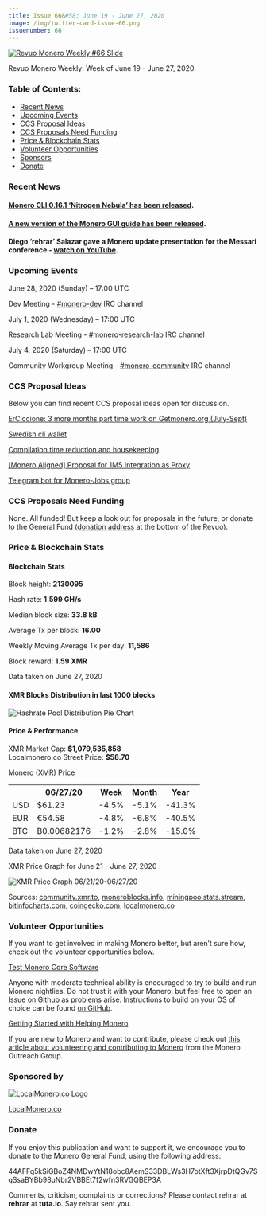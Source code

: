```yaml
---
title: Issue 66&#58; June 19 - June 27, 2020
image: /img/twitter-card-issue-66.png
issuenumber: 66
---
```

[<img src="/img/img-issue66.png" alt="Revuo Monero Weekly #66 Slide" class="img-lead">](/issue-66.html)

<p class="text-lead">Revuo Monero Weekly: Week of June 19 - June 27, 2020.</p>
<!--more-->

<h3>Table of Contents:</h3>
<ul class="contents">
    <li><a href="#news">Recent News</a></li>
    <li><a href="#events">Upcoming Events</a></li>
    <li><a href="#ideas">CCS Proposal Ideas</a></li>
    <li><a href="#proposals">CCS Proposals Need Funding</a></li>
    <li><a href="#stats">Price & Blockchain Stats</a></li>
    <li><a href="#volunteer">Volunteer Opportunities</a></li>
    <li><a href="#sponsor">Sponsors</a></li>
    <li><a href="#donate">Donate</a></li>
</ul>

<h3 id="news">Recent News</h3>

<div class="newsbyte">
    <h4><a href="https://web.getmonero.org/2020/06/26/monero-0.16.0.1-released.html" target="_blank">Monero CLI 0.16.1 ‘Nitrogen Nebula’ has been released</a>.</h4>
</div>

<div class="newsbyte">
    <h4><a href="https://github.com/monero-ecosystem/monero-GUI-guide/blob/master/monero-GUI-guide.md" target="_blank">A new version of the Monero GUI guide has been released</a>.</h4>
</div>

<div class="newsbyte">
    <h4>Diego ‘rehrar’ Salazar gave a Monero update presentation for the Messari conference - <a href="https://youtu.be/XIHDZRiH3wE" target="_blank">watch on YouTube</a>.</h4>
</div>

<h3 id="events">Upcoming Events</h3>

<div class="event">
    <p class="date" markdown="1">June 28, 2020 (Sunday) – 17:00 UTC</p>
    <p markdown="1">Dev Meeting - <a href="irc://chat.freenode.net/#monero-dev" target="_blank">#monero-dev</a> IRC channel</p>
</div>

<div class="event">
    <p class="date" markdown="1">July 1, 2020 (Wednesday) – 17:00 UTC</p>
    <p markdown="1">Research Lab Meeting - <a href="irc://chat.freenode.net/#monero-research-lab" target="_blank">#monero-research-lab</a> IRC channel</p>
</div>

<div class="event">
    <p class="date" markdown="1">July 4, 2020 (Saturday) – 17:00 UTC</p>
    <p markdown="1">Community Workgroup Meeting - <a href="irc://chat.freenode.net/#monero-community" target="_blank">#monero-community</a> IRC channel</p>
</div>

<h3 id="ideas">CCS Proposal Ideas</h3>

<p>Below you can find recent CCS proposal ideas open for discussion.</p>

<div class="proposal">
<p><a href="https://repo.getmonero.org/monero-project/ccs-proposals/-/merge_requests/153" target="_blank">ErCiccione: 3 more months part time work on Getmonero.org (July-Sept)</a></p>
</div>

<div class="proposal">
<p><a href="https://repo.getmonero.org/monero-project/ccs-proposals/-/merge_requests/147" target="_blank">Swedish cli wallet</a></p>
</div>

<div class="proposal">
<p><a href="https://repo.getmonero.org/monero-project/ccs-proposals/-/merge_requests/138" target="_blank">Compilation time reduction and housekeeping</a></p>
</div>

<div class="proposal">
<p><a href="https://repo.getmonero.org/monero-project/ccs-proposals/-/merge_requests/127" target="_blank">[Monero Aligned] Proposal for 1M5 Integration as Proxy</a></p>
</div>

<div class="proposal">
<p><a href="https://repo.getmonero.org/monero-project/ccs-proposals/merge_requests/91" target="_blank">Telegram bot for Monero-Jobs group</a></p>
</div>

<h3 id="proposals">CCS Proposals Need Funding</h3>

<p>None. All funded! But keep a look out for proposals in the future, or donate to the General Fund (<a href="#donate">donation address</a> at the bottom of the Revuo).</p>

<h3 id="stats">Price & Blockchain Stats</h3>

<h4 class="stat">Blockchain Stats</h4>

<div class="bcstats">
    <p>Block height: <b>2130095</b></p>
    <p>Hash rate: <b>1.599 GH/s</b></p>
    <p>Median block size: <b>33.8 kB</b></p>
    <p>Average Tx per block: <b>16.00</b></p>
    <p>Weekly Moving Average Tx per day: <b>11,586</b></p>
    <p>Block reward: <b>1.59 XMR</b></p>
</div>
<p class="note">Data taken on June 27, 2020</p>

<h4 class="stat">XMR Blocks Distribution in last 1000 blocks</h4>
<p><img src="/img/hashrate-pool-distribution-06271.png" alt="Hashrate Pool Distribution Pie Chart"/></p>

<h4 class="stat">Price & Performance</h4>

<div class="price-intro">XMR Market Cap: <b>$1,079,535,858</b><br>Localmonero.co Street Price: <b>$58.70</b></div>

<p class="table-title">Monero (XMR) Price</p>
<table class="price-table">
  <tr class="row1">
    <th></th>
    <th>06/27/20</th>
    <th>Week</th>
    <th>Month</th>
    <th>Year</th>
  </tr>
  <tr>
    <td data-th="XMR to">USD</td>
    <td data-th="06/27/20">$61.23</td>
    <td data-th="Week" class="red">-4.5%</td>
    <td data-th="Month" class="red">-5.1%</td>
    <td data-th="Year" class="red">-41.3%</td>
  </tr>
  <tr class="row3">
    <td data-th="XMR to">EUR</td>
    <td data-th="06/27/20">€54.58</td>
    <td data-th="Week" class="red">-4.8%</td>
    <td data-th="Month" class="red">-6.8%</td>
    <td data-th="Year" class="red">-40.5%</td>
  </tr>
  <tr>
    <td data-th="XMR to">BTC</td>
    <td data-th="06/27/20">B0.00682176</td>
    <td data-th="Week" class="red">-1.2%</td>
    <td data-th="Month" class="red">-2.8%</td>
    <td data-th="Year" class="red">-15.0%</td>
  </tr>
</table>
<p class="note">Data taken on June 27, 2020</p>

<p class="table-title">XMR Price Graph for June 21 - June 27, 2020</p>

![XMR Price Graph 06/21/20-06/27/20](/img/weekly-chart-06271.png "XMR Price Graph 06/21/20-06/27/20") 

Sources: <a href="https://community.xmr.to/explorer/mainnet/" target="_blank">community.xmr.to</a>, <a href="https://moneroblocks.info/stats/transaction-stats" target="_blank">moneroblocks.info</a>, <a href="https://miningpoolstats.stream/monero" target="_blank">miningpoolstats.stream</a>, <a href="https://bitinfocharts.com/monero/" target="_blank">bitinfocharts.com</a>, <a href="https://www.coingecko.com/" target="_blank">coingecko.com</a>, <a href="https://localmonero.co/" target="_blank">localmonero.co</a>

<h3 id="volunteer">Volunteer Opportunities</h3>

<p>If you want to get involved in making Monero better, but aren’t sure how, check out the volunteer opportunities below.</p>

<div class="newsbyte">
    <p class="date"><a href="https://github.com/monero-project/monero" target="_blank">Test Monero Core Software</a></p>
    <p>Anyone with moderate technical ability is encouraged to try to build and run Monero nightlies. Do not trust it with your Monero, but feel free to open an Issue on Github as problems arise. Instructions to build on your OS of choice can be found <a href="https://github.com/monero-project/monero#compiling-monero-from-source" target="_blank">on GitHub</a>. </p>
</div>

<div class="newsbyte">
    <p class="date"><a href="https://github.com/monero-project/monero" target="_blank">Getting Started with Helping Monero</a></p>
    <p>If you are new to Monero and want to contribute, please check out <a href="https://www.monerooutreach.org/stories/getting-started-helping-monero.php" target="_blank">this article about volunteering and contributing to Monero</a> from the Monero Outreach Group. </p>
</div>

<h3 id="sponsor">Sponsored by</h3>

<p><a href="https://localmonero.co/" target="_blank"><img src="/img/localmonero-logo.png" alt="LocalMonero.co Logo" class="localmonero"></a></p>

<p class="text-center"><a href="https://localmonero.co/" target="_blank">LocalMonero.co</a></p>

<h3 id="donate">Donate</h3>

<p markdown="1">If you enjoy this publication and want to support it, we encourage you to donate to the Monero General Fund, using the following address:</p>

<p class="address" markdown="1">44AFFq5kSiGBoZ4NMDwYtN18obc8AemS33DBLWs3H7otXft3XjrpDtQGv7SqSsaBYBb98uNbr2VBBEt7f2wfn3RVGQBEP3A</p>

<!--p><a href="monero:44AFFq5kSiGBoZ4NMDwYtN18obc8AemS33DBLWs3H7otXft3XjrpDtQGv7SqSsaBYBb98uNbr2VBBEt7f2wfn3RVGQBEP3A" class="qr"><img src="/img/donate-monero.png"></a></p-->

Comments, criticism, complaints or corrections? Please contact rehrar at **rehrar** at **tuta.io**. Say rehrar sent you.